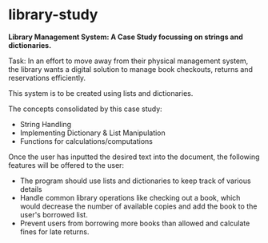 # library-study
**Library Management System: A Case Study focussing on strings and dictionaries.**

Task: In an effort to move away from their physical management system, the
library wants a digital solution to manage book checkouts, returns and reservations
efficiently.

This system is to be created using lists and dictionaries.

The concepts consolidated by this case study:
- String Handling
- Implementing Dictionary & List Manipulation
- Functions for calculations/computations

Once the user has inputted the desired text into the document, the following features will be offered to the user:
- The program should use lists and dictionaries to keep track of various details
- Handle common library operations like checking out a book, which would
decrease the number of available copies and add the book to the user's borrowed list.
- Prevent users from borrowing more books than allowed and calculate fines for
late returns.
